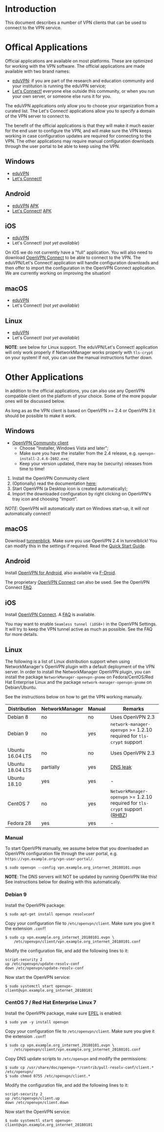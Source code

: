 # Introduction

This document describes a number of VPN clients that can be used to connect to 
the VPN service.

# Offical Applications

Official applications are available on most platforms. These are optimized for
working with the VPN software. The official applications are made available 
with two brand names:

* [eduVPN](https://eduvpn.org/): if you are part of the 
  research and education community and your institution is running the eduVPN 
  service;
* [Let's Connect!](https://letsconnect-vpn.org/) everyone else outside this 
  community, or when you run your own server, or someone else runs it for you.

The eduVPN applications only allow you to choose your organization from a 
curated list. The Let's Connect! applications allow you to specify a domain of
the VPN server to connect to.

The benefit of the official applications is that they will make it much easier 
for the end user to configure the VPN, and will make sure the VPN keeps 
working in case configuration updates are required for connecting to the VPN. 
The other applications may require manual configuration downloads through the 
user portal to be able to keep using the VPN.

## Windows

* [eduVPN](https://app.eduvpn.org/windows/eduVPNClient_latest.exe)
* [Let's Connect!](https://app.letsconnect-vpn.org/windows/LetsConnectClient_latest.exe)

## Android

* [eduVPN](https://play.google.com/store/apps/details?id=nl.eduvpn.app) [APK](https://app.eduvpn.org/android/eduvpn-latest.apk)
* [Let's Connect!](https://play.google.com/store/apps/details?id=org.letsconnect_vpn.app) [APK](https://app.letsconnect-vpn.org/android/LetsConnect-latest.apk)

## iOS

* [eduVPN](https://itunes.apple.com/nl/app/eduvpn-client/id1292557340?mt=8)
* Let's Connect! (_not yet available_)

On iOS we do not currently have a "full" application. You will also need to 
download [OpenVPN Connect](https://itunes.apple.com/us/app/openvpn-connect/id590379981?mt=8) 
to be able to connect to the VPN. The eduVPN/Let's Connect! application will 
handle configuration downloads and then offer to import the configuration in 
the OpenVPN Connect application. We are currently working on improving the 
situation!

## macOS 

* [eduVPN](https://app.eduvpn.org/mac/eduVPN_latest.dmg)
* Let's Connect! (_not yet available_)

## Linux

* [eduVPN](https://python-eduvpn-client.readthedocs.io/en/master/)
* Let's Connect! (_not yet available_)

**NOTE**: see below for Linux support. The eduVPN/Let's Connect! application 
will only work properly if NetworkManager works properly with `tls-crypt` on 
your system! If not, you can use the manual instructions further down.

# Other Applications

In addition to the official applications, you can also use any OpenVPN 
compatible client on the platform of your choice. Some of the more popular ones
will be discussed below.

As long as as the VPN client is based on OpenVPN >= 2.4 or OpenVPN 3 it should
be possible to make it work.

## Windows 

* [OpenVPN Community client](https://openvpn.net/index.php/open-source/downloads.html)
  * Choose "Installer, Windows Vista and later";
  * Make sure you have the installer from the 2.4 release, e.g. 
    `openvpn-install-2.4.6-I602.exe`;
  * Keep your version updated, there may be (security) releases from time to time!

1. Install the OpenVPN Community client
2. (Optionally) read the documentation 
   [here](https://github.com/OpenVPN/openvpn-gui/);
3. Start OpenVPN (a Desktop icon is created automatically);
4. Import the downloaded configuration by right clicking on OpenVPN's tray icon and choosing "Import".

_NOTE_: OpenVPN will automatically start on Windows start-up, it will _not_ 
automatically connect!

## macOS

Download [tunnenblick](https://tunnelblick.net/). Make sure you use OpenVPN 
2.4 in tunnelblick! You can modify this in the settings if required. Read the 
[Quick Start Guide](https://tunnelblick.net/czQuick.html).

## Android

Install 
[OpenVPN for Android](https://play.google.com/store/apps/details?id=de.blinkt.openvpn), 
also available via 
[F-Droid](https://f-droid.org/repository/browse/?fdid=de.blinkt.openvpn).

The proprietary 
[OpenVPN Connect](https://play.google.com/store/apps/details?id=net.openvpn.openvpn) 
can also be used. See the OpenVPN Connect 
[FAQ](https://docs.openvpn.net/docs/openvpn-connect/openvpn-connect-android-faq.html).

## iOS

Install 
[OpenVPN Connect](https://itunes.apple.com/us/app/openvpn-connect/id590379981). 
A 
[FAQ](https://docs.openvpn.net/docs/openvpn-connect/openvpn-connect-ios-faq.html) 
is available.

You may want to enable `Seamless tunnel (iOS8+)` in the OpenVPN Settings. It 
will try to keep the VPN tunnel active as much as possible. See the FAQ for 
more details.
     
## Linux

The following is a list of Linux distribution support when using 
NetworkManager's OpenVPN plugin with a default deployment of the VPN server. In 
order to install the NetworkManager OpenVPN plugin, you can install the 
package `NetworkManager-openvpn-gnome` on Fedora/CentOS/Red Hat Enterprise 
Linux and the package `network-manager-openvpn-gnome` on Debian/Ubuntu.

See the instructions below on how to get the VPN working manually.

| Distribution     | NetworkManager | Manual | Remarks                                                              |
| ---------------- | -------------- | -------| -------------------------------------------------------------------- |
| Debian 8         | no             | no     | Uses OpenVPN 2.3                                                     |
| Debian 9         | no             | yes    | `network-manager-openvpn` >= 1.2.10 required for `tls-crypt` support |
| Ubuntu 16.04 LTS | no             | no     | Uses OpenVPN 2.3                                                     |
| Ubuntu 18.04 LTS | partially      | yes    | [DNS leak](https://gitlab.gnome.org/GNOME/NetworkManager-openvpn/issues/10) |
| Ubuntu 18.10     | yes            | yes    | -                                                                    | 
| CentOS 7         | no             | yes    | `NetworkManager-openvpn` >= 1.2.10 required for `tls-crypt` support ([RHBZ](https://bugzilla.redhat.com/show_bug.cgi?id=1520214)) |
| Fedora 28        | yes            | yes    | -                                                                    |

### Manual

To start OpenVPN manually, we assume below that you downloaded an OpenVPN 
configuration file through the user portal, e.g. 
`https://vpn.example.org/vpn-user-portal/`.

    $ sudo openvpn --config vpn.example.org_internet_20180101.ovpn

**NOTE**: The DNS servers will NOT be updated by running OpenVPN like this! See
instructions below for dealing with this automatically.

### Debian 9

Install the OpenVPN package:

    $ sudo apt-get install openvpn resolvconf

Copy your configuration file to `/etc/openvpn/client`. Make sure you give it 
the extension `.conf`! 

    $ sudo cp vpn.example.org_internet_20180101.ovpn \
        /etc/openvpn/client/vpn.example.org_internet_20180101.conf

Modify the configuration file, and add the following lines to it:

    script-security 2
    up /etc/openvpn/update-resolv-conf
    down /etc/openvpn/update-resolv-conf

Now start the OpenVPN service:

    $ sudo systemctl start openvpn-client@vpn.example.org_internet_20180101

### CentOS 7 / Red Hat Enterprise Linux 7

Install the OpenVPN package, make sure 
[EPEL](https://fedoraproject.org/wiki/EPEL) is enabled:

    $ sudo yum -y install openvpn

Copy your configuration file to `/etc/openvpn/client`. Make sure you give it 
the extension `.conf`! 

    $ sudo cp vpn.example.org_internet_20180101.ovpn \
        /etc/openvpn/client/vpn.example.org_internet_20180101.conf

Copy DNS update scripts to `/etc/openvpn` and modify the permissions:

    $ sudo cp /usr/share/doc/openvpn-*/contrib/pull-resolv-conf/client.* /etc/openvpn/
    $ sudo chmod 0755 /etc/openvpn/client.*

Modify the configuration file, and add the following lines to it:

    script-security 2
    up /etc/openvpn/client.up
    down /etc/openvpn/client.down

Now start the OpenVPN service:

    $ sudo systemctl start openvpn-client@vpn.example.org_internet_20180101
